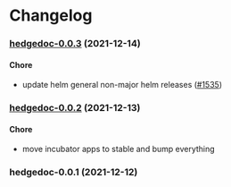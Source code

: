# Changelog<br>


<a name="hedgedoc-0.0.3"></a>
### [hedgedoc-0.0.3](https://github.com/truecharts/apps/compare/hedgedoc-0.0.2...hedgedoc-0.0.3) (2021-12-14)

#### Chore

* update helm general non-major helm releases ([#1535](https://github.com/truecharts/apps/issues/1535))



<a name="hedgedoc-0.0.2"></a>
### [hedgedoc-0.0.2](https://github.com/truecharts/apps/compare/hedgedoc-0.0.1...hedgedoc-0.0.2) (2021-12-13)

#### Chore

* move incubator apps to stable and bump everything



<a name="hedgedoc-0.0.1"></a>
### hedgedoc-0.0.1 (2021-12-12)
